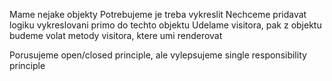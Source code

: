 Mame nejake objekty
Potrebujeme je treba vykreslit
Nechceme pridavat logiku vykreslovani primo do techto objektu
Udelame visitora, pak z objektu budeme volat metody visitora, ktere umi renderovat

Porusujeme open/closed principle, ale vylepsujeme single responsibility principle